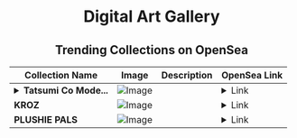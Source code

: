 <div align="center">

# Digital Art Gallery

## Trending Collections on OpenSea

| Collection Name                       | Image                                                                                     | Description                       | OpenSea Link                                                                                          |
|---------------------------------------|-------------------------------------------------------------------------------------------|-----------------------------------|--------------------------------------------------------------------------------------------------------|
| **<details><summary>Tatsumi Co Mode...</summary>Tatsumi Co Model SA5</details>** | ![Image](https://i.seadn.io/s/raw/files/e049ef7eeee97f888deda1df84e9de6e.jpg?w=500&auto=format?w=200&auto=format) |  | <details><summary>Link</summary>[Tatsumi Co Model SA5](https://opensea.io/collection/tatsumi-co-model-sa5)</details> |
| **KROZ** | ![Image](https://i.seadn.io/s/raw/files/07ca2050b837716a1c0da9f4328f8974.png?w=500&auto=format?w=200&auto=format) |  | <details><summary>Link</summary>[KROZ](https://opensea.io/collection/kroz-2)</details> |
| **PLUSHIE PALS** | ![Image](https://i.seadn.io/s/raw/files/d1f43467c6306445eb910fd1b3547b09.png?w=500&auto=format?w=200&auto=format) |  | <details><summary>Link</summary>[PLUSHIE PALS](https://opensea.io/collection/plushie-pals-4)</details> |

</div>